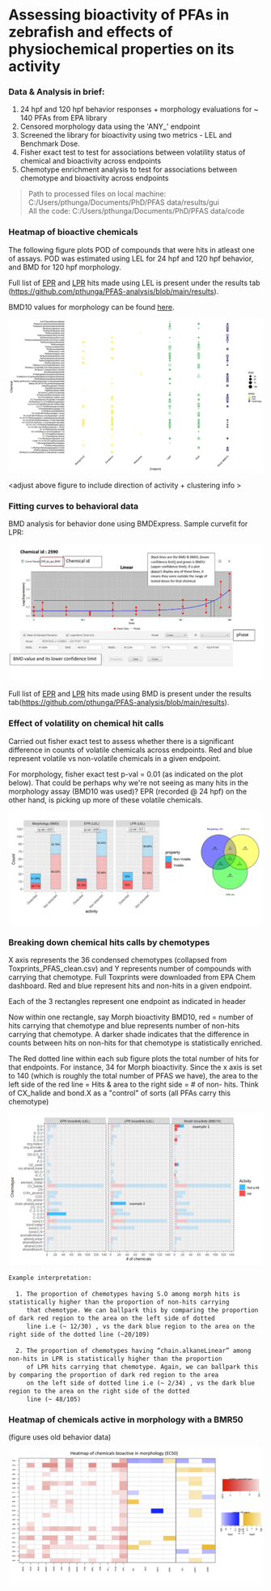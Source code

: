 # Assessing bioactivity of PFAs in zebrafish and effects of physiochemical properties on its activity

### Data & Analysis in brief: 

1. 24 hpf and 120 hpf behavior responses + morphology evaluations for ~ 140 PFAs from EPA library
2. Censored morphology data using the 'ANY_' endpoint
3. Screened the library for bioactivity using two metrics -  LEL and Benchmark Dose.
4. Fisher exact test to test for associations between volatility status of chemical and bioactivity across endpoints
5. Chemotype enrichment analysis to test for associations between chemotype and bioactivity across endpoints

> Path to processed files on local machine: C:/Users/pthunga/Documents/PhD/PFAS data/results/gui  
> All the code:  C:/Users/pthunga/Documents/PhD/PFAS data/code


### Heatmap of bioactive chemicals

The following figure plots POD of compounds that were hits in atleast one of assays. POD was estimated using LEL for 24 hpf and 120 hpf behavior, and BMD for 120 hpf morphology.

Full list of [EPR](https://github.com/pthunga/PFAS-analysis/blob/main/results/epr.csv) and [LPR](https://github.com/pthunga/PFAS-analysis/blob/main/results/lpr.csv) hits made using LEL is present under the results tab (https://github.com/pthunga/PFAS-analysis/blob/main/results).

BMD10 values for morphology can be found [here](https://github.com/pthunga/PFAS-analysis/blob/main/results/consolidated_new.csv).

![flowchart](https://github.com/pthunga/PFAS-analysis/blob/main/results/images/global_heatmap.png)

<adjust above figure to include direction of activity + clustering info >  


### Fitting curves to behavioral data

BMD analysis for behavior done using BMDExpress. Sample curvefit for LPR: 

![flowchart](https://github.com/pthunga/PFAS-analysis/blob/main/curvefit-bmd.JPG)

Full list of [EPR](https://github.com/pthunga/PFAS-analysis/blob/main/results/epr_BMD.csv) and [LPR](https://github.com/pthunga/PFAS-analysis/blob/main/results/lpr_BMD.csv) hits made using BMD is present under the results tab(https://github.com/pthunga/PFAS-analysis/blob/main/results).

### Effect of volatility on chemical hit calls

Carried out fisher exact test to assess whether there is a significant difference in counts of volatile chemicals across endpoints. Red and blue represent volatile vs non-volatile chemicals in a given endpoint.

For morphology, fisher exact test p-val = 0.01 (as indicated on the plot below). That could be perhaps why we're not seeing as many hits in the morphology assay (BMD10 was used)? EPR (recorded @ 24 hpf) on the other hand, is picking up more of these volatile chemicals. 

![flowchart](https://github.com/pthunga/PFAS-analysis/blob/main/volatility.JPG)

 ### Breaking down chemical hits calls by chemotypes
  
X axis represents the 36 condensed chemotypes (collapsed from Toxprints_PFAS_clean.csv) and Y represents number of compounds with carrying that chemotype. Full Toxprints were downloaded from EPA Chem dashboard. Red and blue represent hits and non-hits in a given endpoint.

Each of the 3 rectangles represent one endpoint as indicated in header

Now within one rectangle, say Morph bioactivity BMD10, red = number of hits carrying that chemotype and blue represents number of non-hits carrying that chemotype. A darker shade indicates that the difference in counts between hits on non-hits for that chemotype is statistically enriched.

The Red dotted line within each sub figure plots the total number of hits for that endpoints. For instance, 34 for Morph bioactivity. Since the x axis is set to 140 (which is roughly the total number of PFAS we have), the area to the left side of the red line = Hits & area to the right side = # of non- hits. Think of CX_halide and bond.X as a "control" of sorts (all PFAs carry this chemotype)

![flowchart](https://github.com/pthunga/PFAS-analysis/blob/main/chemotype.JPG)

```
Example interpretation: 

  1. The proportion of chemotypes having S.O among morph hits is statistically higher than the proportion of non-hits carrying 
     that chemotype. We can ballpark this by comparing the proportion of dark red region to the area on the left side of dotted
     line i.e (~ 12/30) , vs the dark blue region to the area on the right side of the dotted line (~20/109) 

  2. The proportion of chemotypes having “chain.alkaneLinear” among non-hits in LPR is statistically higher than the proportion
     of LPR hits carrying that chemotype. Again, we can ballpark this by comparing the proportion of dark red region to the area
     on the left side of dotted line i.e (~ 2/34) , vs the dark blue region to the area on the right side of the dotted 
     line (~ 48/105) 
``` 

### Heatmap of chemicals active in morphology with a BMR50

(figure uses old behavior data)

![flowchart](https://github.com/pthunga/PFAS-analysis/blob/main/morph_heatmap.JPG)

